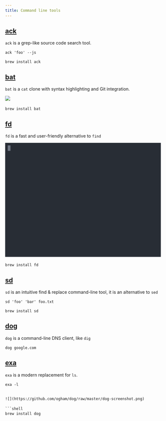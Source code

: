 ```yaml
---
title: Command line tools
---
```


## [ack](https://beyondgrep.com)

`ack` is a grep-like source code search tool.

```shell
ack 'foo' --js
```

```shell
brew install ack
```

## [bat](https://github.com/sharkdp/bat)

`bat` is a `cat` clone with syntax highlighting and Git integration.

![](https://i.imgur.com/2lSW4RE.png)

```shell
brew install bat
```

## [fd](https://github.com/sharkdp/fd)

`fd` is a fast and user-friendly alternative to `find`

![](https://github.com/sharkdp/fd/raw/master/doc/screencast.svg)

```shell
brew install fd
```
## [sd](https://github.com/chmln/sd)

`sd` is an intuitive find & replace command-line tool, it is an alternative to `sed`

```shell
sd 'foo' 'bar' foo.txt
```

```shell
brew install sd
```

## [dog](https://github.com/ogham/dog)

`dog` is a command-line DNS client, like `dig`

```shell
dog google.com
```

## [exa](https://the.exa.website/)

`exa` is a modern replacement for `ls`.

```shell
exa -l
```

```shell

![](https://github.com/ogham/dog/raw/master/dog-screenshot.png)

```shell
brew install dog
```